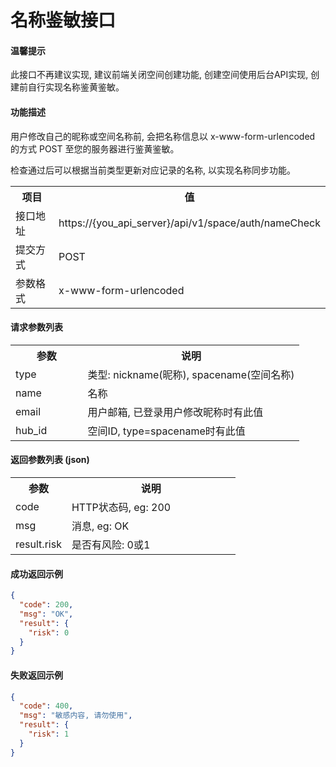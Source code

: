 # 名称鉴敏接口

#### 温馨提示

此接口不再建议实现, 建议前端关闭空间创建功能, 创建空间使用后台API实现, 创建前自行实现名称鉴黄鉴敏。

#### 功能描述

用户修改自己的昵称或空间名称前, 会把名称信息以 x-www-form-urlencoded 的方式 POST 至您的服务器进行鉴黄鉴敏。

检查通过后可以根据当前类型更新对应记录的名称, 以实现名称同步功能。

<table width="100%">
    <tr>
      <th width="25%">项目</th>
      <th>值</th>
    </tr>
    <tr>
      <td>接口地址</td>
      <td>https://{you_api_server}/api/v1/space/auth/nameCheck</td>
    </tr>
    <tr>
      <td>提交方式</td>
      <td>POST</td>
    </tr>
    <tr>
      <td>参数格式</td>
      <td>x-www-form-urlencoded</td>
    </tr>
</table>

#### 请求参数列表

<table width="100%">
    <tr>
      <th width="25%">参数</th>
      <th>说明</th>
    </tr>
    <tr>
      <td>type</td>
      <td>类型: nickname(昵称), spacename(空间名称)</td>
    </tr>
    <tr>
      <td>name</td>
      <td>名称</td>
    </tr>
    <tr>
      <td>email</td>
      <td>用户邮箱, 已登录用户修改昵称时有此值</td>
    </tr>
    <tr>
      <td>hub_id</td>
      <td>空间ID, type=spacename时有此值</td>
    </tr>
</table>

#### 返回参数列表 (json)

<table width="100%">
    <tr>
      <th width="25%">参数</th>
      <th>说明</th>
    </tr>
    <tr>
      <td>code</td>
      <td>HTTP状态码, eg: 200</td>
    </tr>
    <tr>
      <td>msg</td>
      <td>消息, eg: OK</td>
    </tr>
    <tr>
      <td>result.risk</td>
      <td>是否有风险: 0或1</td>
    </tr>
</table>

#### 成功返回示例

```json
{
  "code": 200,
  "msg": "OK",
  "result": {
    "risk": 0
  }
}
```

#### 失败返回示例

```json
{
  "code": 400,
  "msg": "敏感内容, 请勿使用",
  "result": {
    "risk": 1
  }
}
```
